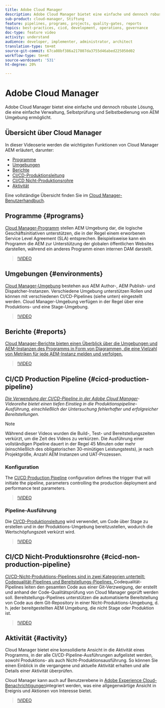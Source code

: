 ```yaml
---
title: Adobe Cloud Manager
description: Adobe Cloud Manager bietet eine einfache und dennoch robuste Lösung, die eine einfache Verwaltung, Selbstprüfung und Selbstbedienung von AEM Umgebung ermöglicht.
sub-product: cloud-manager, Stiftung
feature: pipelines, programs, projects, quality-gates, reports
topics: best-practices, cicd, development, operations, governance
doc-type: feature video
activity: understand
audience: developer, implementer, administrator, architect
translation-type: tm+mt
source-git-commit: 67ca08bf386a217807da3755d46abed225050d02
workflow-type: tm+mt
source-wordcount: '531'
ht-degree: 20%

---
```



# Adobe Cloud Manager

Adobe Cloud Manager bietet eine einfache und dennoch robuste Lösung, die eine einfache Verwaltung, Selbstprüfung und Selbstbedienung von AEM Umgebung ermöglicht.

## Übersicht über Cloud Manager

In dieser Videoserie werden die wichtigsten Funktionen von Cloud Manager AEM erläutert, darunter:

* [Programme](#programs)
* [Umgebungen](#environments)
* [Berichte](#reports)
* [CI/CD-Produktionsleitung](#cicd-production-pipeline)
* [CI/CD Nicht-Produktionsrohre](#cicd-non-production-pipeline)
* [Aktivität](#activity)

Eine vollständige Übersicht finden Sie im [Cloud Manager-Benutzerhandbuch](https://docs.adobe.com/content/help/de-DE/experience-manager-cloud-manager/using/introduction-to-cloud-manager.html).

## Programme {#programs}

[Cloud Manager-Programm](https://docs.adobe.com/content/help/en/experience-manager-cloud-manager/using/getting-started/setting-up-program.html) stellen AEM Umgebung dar, die logische Geschäftsinitiativen unterstützen, die in der Regel einem erworbenen Service Level Agreement (SLA) entsprechen. Beispielsweise kann ein Programm die AEM zur Unterstützung der globalen öffentlichen Websites darstellen, während ein anderes Programm einen internen DAM darstellt.

>[!VIDEO](https://video.tv.adobe.com/v/26313/?quality=12&learn=on)

## Umgebungen {#environments}

[Cloud Manager-Umgebung](https://docs.adobe.com/content/help/en/experience-manager-cloud-manager/using/how-to-use/manage-your-environment.html) bestehen aus AEM Author-, AEM Publish- und Dispatcher-Instanzen. Verschiedene Umgebung unterstützen Rollen und können mit verschiedenen CI/CD-Pipelines (siehe unten) eingestellt werden. Cloud Manager-Umgebung verfügen in der Regel über eine Produktions- und eine Stage-Umgebung.

>[!VIDEO](https://video.tv.adobe.com/v/26318/?quality=12&learn=on)

## Berichte {#reports}

[Cloud Manager-Berichte bieten einen Überblick über die Umgebungen und AEM-Instanzen des Programms in Form von Diagrammen, die eine Vielzahl von Metriken für jede AEM-Instanz melden und verfolgen.](https://docs.adobe.com/content/help/en/experience-manager-cloud-manager/using/how-to-use/monitor-your-environments.html)

>[!VIDEO](https://video.tv.adobe.com/v/26315/?quality=12&learn=on)

## CI/CD Production Pipeline {#cicd-production-pipeline}

*[Die Verwendung der CI/CD-Pipeline in der Adobe Cloud Manager](./use-the-cicd-pipeline-in-cloud-manager-for-aem.md)-Videoreihe bietet einen tiefen Einstieg in die Produktionspipeline-Ausführung, einschließlich der Untersuchung fehlerhafter und erfolgreicher Bereitstellungen.*

>[!NOTE]
>
> Während dieser Videos wurden die Build-, Test- und Bereitstellungszeiten verkürzt, um die Zeit des Videos zu verkürzen. Die Ausführung einer vollständigen Pipeline dauert in der Regel 45 Minuten oder mehr (einschließlich des obligatorischen 30-minütigen Leistungstests), je nach Projektgröße, Anzahl AEM Instanzen und UAT-Prozessen.

### Konfiguration

The [CI/CD Production Pipeline](https://docs.adobe.com/content/help/en/experience-manager-cloud-manager/using/how-to-use/configuring-pipeline.html) configuration defines the trigger that will initiate the pipeline, parameters controlling the production deployment and performance test parameters.

>[!VIDEO](https://video.tv.adobe.com/v/26314/?quality=12&learn=on)

### Pipeline-Ausführung

Die [CI/CD-Produktionsleitung](https://docs.adobe.com/content/help/en/experience-manager-cloud-manager/using/how-to-use/deploying-code.html) wird verwendet, um Code über Stage zu erstellen und in der Produktions-Umgebung bereitzustellen, wodurch die Wertschöpfungszeit verkürzt wird.

>[!VIDEO](https://video.tv.adobe.com/v/26317/?quality=12&learn=on)

## CI/CD Nicht-Produktionsrohre {#cicd-non-production-pipeline}

[CI/CD-Nicht-Produktions-Pipelines sind in zwei Kategorien unterteilt: Codequalität-Pipelines und Bereitstellungs-Pipelines. ](https://docs.adobe.com/content/help/en/experience-manager-cloud-manager/using/how-to-use/configuring-pipeline.html#non-production--code-quality-only-pipelines) Codequalität-Pipelines leiten den gesamten Code aus einer Git-Verzweigung, der erstellt und anhand der Code-Qualitätsprüfung von Cloud Manager geprüft werden soll. Bereitstellungs-Pipelines unterstützen die automatisierte Bereitstellung von Code aus dem Git-Repository in einer Nicht-Produktions-Umgebung, d. h. jeder bereitgestellten AEM Umgebung, die nicht Stage oder Produktion ist.

>[!VIDEO](https://video.tv.adobe.com/v/26316/?quality=12&learn=on)

## Aktivität {#activity}

Cloud Manager bietet eine konsolidierte Ansicht in die Aktivität eines Programms, in der alle CI/CD-Pipeline-Ausführungen aufgelistet werden, sowohl Produktions- als auch Nicht-Produktionsausführung. So können Sie einen Einblick in die vergangene und aktuelle Aktivität erhalten und alle Details einer Aktivität überprüfen.

Cloud Manager kann auch auf Benutzerebene in [Adobe Experience Cloud-Benachrichtigungen](https://docs.adobe.com/content/help/en/experience-manager-cloud-manager/using/how-to-use/notifications.html)integriert werden, was eine allgegenwärtige Ansicht in Ereignis und Aktionen von Interesse bietet.

>[!VIDEO](https://video.tv.adobe.com/v/26319/?quality=12&learn=on)
